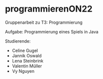 # programmierenON22

Gruppenarbeit zu T3: Programmierung

Aufgabe: Programmierung eines Spiels in Java

Studierende:
 - Celine Gugel
 - Jannik Oswald
 - Lena Steinbrink
 - Valentin Müller
 - Vy Nguyen